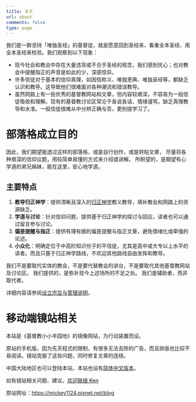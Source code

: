 ```yaml
---
title: 关于
url: about
comments: false
type: page
---
```


我们是一群坚持「唯独圣经」的基督徒，就是愿意回到圣经来、看重全本圣经、用全本圣经来检验。我们观察到以下现象：

* 现今社会和教会中存在大量违背或不合乎圣经的观念，我们感到忧心；也对教会中提醒指正的声音是如此的少，深感惊异。
* 许多信徒对于基本的信仰真理，如因信称义、唯独恩典、唯独圣经等，都缺乏认识和教导。这导致他们很难面对各种潮流和错误教导。
* 虽然网路上有一些优秀的基督教网站和文章，但内容较艰深，不容易为一般信徒吸收和理解。现有的基督教讨论区常沦于各说各话、情绪谩骂，缺乏真理教导和水准。一般信徒很难从中分辨正确与否，更别提学习了。

# 部落格成立目的
因此，我们期望能透过这样的部落格，或是自行创作，或是转贴文章，
尽量将各种艰深的信仰议题，用较简单易懂的方式来介绍或讲解。
所盼望的，是期望有心学道的弟兄姊妹，能在这里，安心地学道。

## 主要特点
1. **教导归正神学**：提供清晰且深入的[归正神学](/zh-cn/posts/269192384/)教义教导，填补教会和网路上的资源缺乏。
2. **学道与讨论**：针对信仰问题，提供基于归正神学的探讨与回应，读者也可以通过留言参与讨论。
3. **偏差提醒与指正**：提供有理有据的偏差提醒与指正文章，避免情绪化或牵强的论述。
4. **小众化**：明确定位于中高阶知识份子的平信徒，尤其是高中或大专以上水平的读者。而且只基于归正神学路线，不欢迎其他路线自由发挥和教导。

我们不是要取代实体的教会，不是要代替教会的讲台，不是要取代其他基督教网站及讨论区。
我们提供的，是弥补现今上述场所的不足之处。
我们是辅助者，而非取代者。

详细内容请参阅[设立宗旨与管理说明](/zh-cn/categories/#%e8%ae%be%e7%ab%8b%e5%ae%97%e6%97%a8%e4%b8%8e%e7%ae%a1%e7%90%86%e8%af%b4%e6%98%8e/)。

# 移动端镜站相关

本站是《基督教小小羊园地》的镜像网站，为行动装置而设。

原站的手机版，因为先天程式的限制，有很多无法去除的广告，而且排版也比较不易阅读。镜站克服了这些问题，同时修复文章的连结。

中国大陆地区也可以登陆本站，本站也设有[简体中文版本](/zh-cn)。

如有镜站相关问题、建议，[欢迎联络 Ken](mailto:eiekenhung@gmail.com)

原站网址：https://mickey1124.pixnet.net/blog